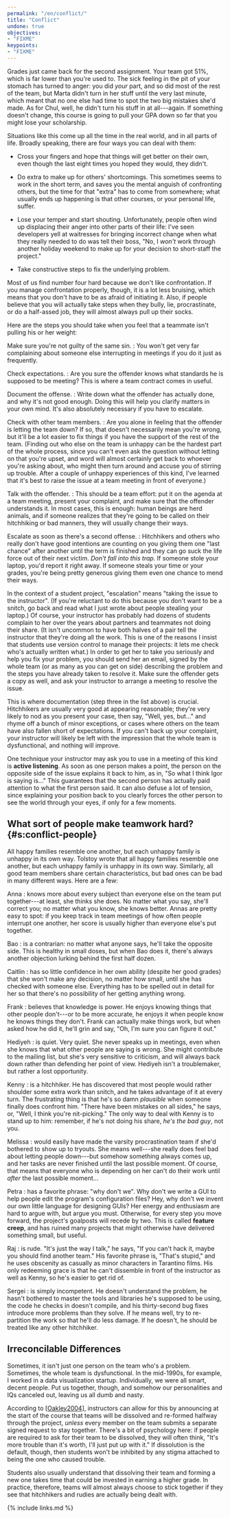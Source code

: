 ```yaml
---
permalink: "/en/conflict/"
title: "Conflict"
undone: true
objectives:
- "FIXME"
keypoints:
- "FIXME"
---
```


Grades just came back for the second assignment.  Your team got 51%,
which is far lower than you're used to.  The sick feeling in the pit
of your stomach has turned to anger: you did *your* part, and so
did most of the rest of the team, but Marta didn't turn in her stuff
until the very last minute, which meant that no one else had time to
spot the two big mistakes she'd made.  As for Chul, well, he didn't
turn his stuff in at all---again.  If something doesn't change, this
course is going to pull your GPA down so far that you might lose your
scholarship.

Situations like this come up all the time in the real world, and in
all parts of life.  Broadly speaking, there are four ways you can deal
with them:

- Cross your fingers and hope that things will get better on their
  own, even though the last eight times you hoped they would, they
  didn't.

- Do extra to make up for others' shortcomings.  This sometimes seems
  to work in the short term, and saves you the mental anguish of
  confronting others, but the time for that "extra" has to come from
  somewhere; what usually ends up happening is that other courses, or
  your personal life, suffer.

- Lose your temper and start shouting.  Unfortunately, people often
  wind up displacing their anger into other parts of their life: I've
  seen developers yell at waitresses for bringing incorrect change
  when what they really needed to do was tell their boss, "No, I
  *won't* work through another holiday weekend to make up for your
  decision to short-staff the project."

- Take constructive steps to fix the underlying problem.

Most of us find number four hard because we don't like confrontation.
If you manage confrontation properly, though, it is a lot less
bruising, which means that you don't have to be as afraid of
initiating it.  Also, if people believe that you will actually take
steps when they bully, lie, procrastinate, or do a half-assed job,
they will almost always pull up their socks.

Here are the steps you should take when you feel that a teammate isn't
pulling his or her weight:

Make sure you're not guilty of the same sin.
: You won't get very far complaining about someone else interrupting
  in meetings if you do it just as frequently.

Check expectations.
: Are you sure the offender knows what standards he is supposed to be
  meeting?  This is where a team contract comes in useful.

Document the offense.
: Write down what the offender has actually done, and why it's not
  good enough.  Doing this will help you clarify matters in your own
  mind.  It's also absolutely necessary if you have to escalate.

Check with other team members.
: Are you alone in feeling that the offender is letting the team down?
  If so, that doesn't necessarily mean you're wrong, but it'll be a
  lot easier to fix things if you have the support of the rest of the
  team.  (Finding out who else on the team is unhappy can be the
  hardest part of the whole process, since you can't even ask the
  question without letting on that you're upset, and word will almost
  certainly get back to whoever you're asking about, who might then
  turn around and accuse you of stirring up trouble.  After a couple
  of unhappy experiences of this kind, I've learned that it's best to
  raise the issue at a team meeting in front of everyone.)

Talk with the offender.
: This should be a team effort: put it on the agenda at a team
  meeting, present your complaint, and make sure that the offender
  understands it.  In most cases, this is enough: human beings are
  herd animals, and if someone realizes that they're going to be
  called on their hitchhiking or bad manners, they will usually change
  their ways.

Escalate as soon as there's a second offense.
: Hitchhikers and others who really don't have good intentions are
  counting on you giving them one "last chance" after another until
  the term is finished and they can go suck the life force out of
  their next victim.  *Don't fall into this trap.* If someone stole
  your laptop, you'd report it right away.  If someone steals your
  time or your grades, you're being pretty generous giving them even
  one chance to mend their ways.

In the context of a student project, "escalation" means "taking the
issue to the instructor".  (If you're reluctant to do this because you
don't want to be a snitch, go back and read what I just wrote about
people stealing your laptop.)  Of course, your instructor has probably
had dozens of students complain to her over the years about partners
and teammates not doing their share.  (It isn't uncommon to have both
halves of a pair tell the instructor that they're doing all the work.
This is one of the reasons I insist that students use version control
to manage their projects: it lets me check who's actually written
what.) In order to get her to take you seriously and help you fix your
problem, you should send her an email, signed by the whole team (or as
many as you can get on side) describing the problem and the steps you
have already taken to resolve it.  Make sure the offender gets a copy
as well, and ask your instructor to arrange a meeting to resolve the
issue.

This is where documentation (step three in the list above) is crucial.
Hitchhikers are usually very good at appearing reasonable; they're
very likely to nod as you present your case, then say, "Well, yes,
but..." and rhyme off a bunch of minor exceptions, or cases
where others on the team have also fallen short of expectations.  If
you can't back up your complaint, your instructor will likely be left
with the impression that the whole team is dysfunctional, and nothing
will improve.

One technique your instructor may ask you to use in a meeting of this
kind is **active listening**.  As soon as one person makes a
point, the person on the opposite side of the issue explains it back
to him, as in, "So what I think Igor is saying is..." This
guarantees that the second person has actually paid attention to what
the first person said.  It can also defuse a lot of tension, since
explaining your position back to you clearly forces the other person
to see the world through your eyes, if only for a few moments.

## What sort of people make teamwork hard? {#s:conflict-people}

All happy families resemble one another, but each unhappy family is
unhappy in its own way.  Tolstoy wrote that all happy families
resemble one another, but each unhappy family is unhappy in its own
way.  Similarly, all good team members share certain characteristics,
but bad ones can be bad in many different ways.  Here are a few:

Anna
: knows more about every subject than everyone else on the team put
  together---at least, she thinks she does.  No matter what you say,
  she'll correct you; no matter what you know, she knows better.
  Annas are pretty easy to spot: if you keep track in team meetings of
  how often people interrupt one another, her score is usually higher
  than everyone else's put together.

Bao
: is a contrarian: no matter what anyone says, he'll take the opposite
  side.  This is healthy in small doses, but when Bao does it, there's
  always another objection lurking behind the first half dozen.

Caitlin
: has so little confidence in her own ability (despite her good
  grades) that she won't make any decision, no matter how small, until
  she has checked with someone else.  Everything has to be spelled out
  in detail for her so that there's no possibility of her getting
  anything wrong.

Frank
: believes that knowledge is power.  He enjoys knowing things that
  other people don't---or to be more accurate, he enjoys it when
  people know he knows things they don't.  Frank can actually make
  things work, but when asked how he did it, he'll grin and say, "Oh,
  I'm sure you can figure it out."

Hediyeh
: is quiet.  Very quiet.  She never speaks up in meetings, even when
  she knows that what other people are saying is wrong.  She might
  contribute to the mailing list, but she's very sensitive to
  criticism, and will always back down rather than defending her point
  of view.  Hediyeh isn't a troublemaker, but rather a lost
  opportunity.

Kenny
: is a hitchhiker.  He has discovered that most people would rather
  shoulder some extra work than snitch, and he takes advantage of it
  at every turn.  The frustrating thing is that he's so damn
  *plausible* when someone finally does confront him.  "There have
  been mistakes on all sides," he says, or, "Well, I think you're
  nit-picking."  The only way to deal with Kenny is to stand up to
  him: remember, if he's not doing his share, *he's the bad guy*, not
  you.

Melissa
: would easily have made the varsity procrastination team if she'd
  bothered to show up to tryouts.  She means well---she really does
  feel bad about letting people down---but somehow something always
  comes up, and her tasks are never finished until the last possible
  moment.  Of course, that means that everyone who is depending on her
  can't do their work until *after* the last possible moment...

Petra
: has a favorite phrase: "why don't we".  Why don't we write a GUI to
  help people edit the program's configuration files?  Hey, why don't
  we invent our own little language for designing GUIs?  Her energy
  and enthusiasm are hard to argue with, but argue you must.
  Otherwise, for every step you move forward, the project's goalposts
  will recede by two.  This is called **feature creep**, and has
  ruined many projects that might otherwise have delivered something
  small, but useful.

Raj
: is rude.  "It's just the way I talk," he says, "If you can't hack
  it, maybe you should find another team."  His favorite phrase is,
  "That's stupid," and he uses obscenity as casually as minor
  characters in Tarantino films.  His only redeeming grace is that he
  can't dissemble in front of the instructor as well as Kenny, so he's
  easier to get rid of.

Sergei
: is simply incompetent.  He doesn't understand the problem, he hasn't
  bothered to master the tools and libraries he's supposed to be
  using, the code he checks in doesn't compile, and his thirty-second
  bug fixes introduce more problems than they solve.  If he means
  well, try to re-partition the work so that he'll do less damage.  If
  he doesn't, he should be treated like any other hitchhiker.

## Irreconcilable Differences

Sometimes, it isn't just one person on the team who's a problem.
Sometimes, the whole team is dysfunctional.  In the mid-1990s, for
example, I worked in a data visualization startup.  Individually, we
were all smart, decent people.  Put us together, though, and somehow
our personalities and IQs canceled out, leaving us all dumb and nasty.

According to [[Oakley2004](#oakley2004)], instructors can allow for
this by announcing at the start of the course that teams will be
dissolved and re-formed halfway through the project, *unless* every
member on the team submits a separate signed request to stay together.
There's a bit of psychology here: if people are required to ask for
their team to be dissolved, they will often think, "It's more trouble
than it's worth, I'll just put up with it."  If dissolution is the
default, though, then students won't be inhibited by any stigma
attached to being the one who caused trouble.

Students also usually understand that dissolving their team and
forming a new one takes time that could be invested in earning a
higher grade.  In practice, therefore, teams will almost always choose
to stick together if they see that hitchhikers and rudies are actually
being dealt with.

{% include links.md %}
